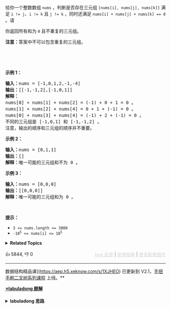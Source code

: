 <p>给你一个整数数组 <code>nums</code> ，判断是否存在三元组 <code>[nums[i], nums[j], nums[k]]</code> 满足 <code>i != j</code>、<code>i != k</code> 且 <code>j != k</code> ，同时还满足 <code>nums[i] + nums[j] + nums[k] == 0</code> 。请</p>

<p>你返回所有和为 <code>0</code> 且不重复的三元组。</p>

<p><strong>注意：</strong>答案中不可以包含重复的三元组。</p>

<p>&nbsp;</p>

<p>&nbsp;</p>

<p><strong>示例 1：</strong></p>

<pre>
<strong>输入：</strong>nums = [-1,0,1,2,-1,-4]
<strong>输出：</strong>[[-1,-1,2],[-1,0,1]]
<strong>解释：</strong>
nums[0] + nums[1] + nums[2] = (-1) + 0 + 1 = 0 。
nums[1] + nums[2] + nums[4] = 0 + 1 + (-1) = 0 。
nums[0] + nums[3] + nums[4] = (-1) + 2 + (-1) = 0 。
不同的三元组是 [-1,0,1] 和 [-1,-1,2] 。
注意，输出的顺序和三元组的顺序并不重要。
</pre>

<p><strong>示例 2：</strong></p>

<pre>
<strong>输入：</strong>nums = [0,1,1]
<strong>输出：</strong>[]
<strong>解释：</strong>唯一可能的三元组和不为 0 。
</pre>

<p><strong>示例 3：</strong></p>

<pre>
<strong>输入：</strong>nums = [0,0,0]
<strong>输出：</strong>[[0,0,0]]
<strong>解释：</strong>唯一可能的三元组和为 0 。
</pre>

<p>&nbsp;</p>

<p><strong>提示：</strong></p>

<ul> 
 <li><code>3 &lt;= nums.length &lt;= 3000</code></li> 
 <li><code>-10<sup>5</sup> &lt;= nums[i] &lt;= 10<sup>5</sup></code></li> 
</ul>

<details><summary><strong>Related Topics</strong></summary>数组 | 双指针 | 排序</details><br>

<div>👍 5844, 👎 0<span style='float: right;'><span style='color: gray;'><a href='https://github.com/labuladong/fucking-algorithm/discussions/939' target='_blank' style='color: lightgray;text-decoration: underline;'>bug 反馈</a> | <a href='https://labuladong.gitee.io/article/fname.html?fname=jb插件简介' target='_blank' style='color: lightgray;text-decoration: underline;'>使用指南</a> | <a href='https://labuladong.github.io/algo/images/others/%E5%85%A8%E5%AE%B6%E6%A1%B6.jpg' target='_blank' style='color: lightgray;text-decoration: underline;'>更多配套插件</a></span></span></div>

<div id="labuladong"><hr>

</div>





数据结构精品课](https://aep.h5.xeknow.com/s/1XJHEO) 已更新到 V2.1，[手把手刷二叉树系列课程](https://aep.xet.tech/s/3YGcq3) 上线。**



<p><strong><a href="https://labuladong.github.io/article/slug.html?slug=3sum" target="_blank">⭐️labuladong 题解</a></strong></p>
<details><summary><strong>labuladong 思路</strong></summary>

## 基本思路

PS：这道题在[《算法小抄》](https://item.jd.com/12759911.html) 的第 319 页。

nSum 系列问题的核心思路就是**排序 + 双指针**。

先给数组从小到大排序，然后双指针 `lo` 和 `hi` 分别在数组开头和结尾，这样就可以控制 `nums[lo]` 和 `nums[hi]` 这两数之和的大小：

如果你想让它俩的和大一些，就让 `lo++`，如果你想让它俩的和小一些，就让 `hi--`。

![](https://labuladong.github.io/pictures/nSum/1.jpeg)

基于两数之和可以得到一个万能函数 `nSumTarget`，扩展出 n 数之和的解法，具体分析见详细题解。

**详细题解：[一个方法团灭 nSum 问题](https://labuladong.github.io/article/fname.html?fname=nSum)**

**标签：[数组双指针](https://mp.weixin.qq.com/mp/appmsgalbum?__biz=MzAxODQxMDM0Mw==&action=getalbum&album_id=2120601117519675393)，递归**

## 解法代码

提示：🟢 标记的是我写的解法代码，🤖 标记的是 chatGPT 翻译的多语言解法代码。如有错误，可以 [点这里](https://github.com/labuladong/fucking-algorithm/issues/1113) 反馈和修正。

<div class="tab-panel"><div class="tab-nav">
<button data-tab-item="cpp" class="tab-nav-button btn active" data-tab-group="default" onclick="switchTab(this)">cpp🟢</button>

<button data-tab-item="python" class="tab-nav-button btn " data-tab-group="default" onclick="switchTab(this)">python🤖</button>

<button data-tab-item="java" class="tab-nav-button btn " data-tab-group="default" onclick="switchTab(this)">java🤖</button>

<button data-tab-item="go" class="tab-nav-button btn " data-tab-group="default" onclick="switchTab(this)">go🤖</button>

<button data-tab-item="javascript" class="tab-nav-button btn " data-tab-group="default" onclick="switchTab(this)">javascript🤖</button>
</div><div class="tab-content">
<div data-tab-item="cpp" class="tab-item active" data-tab-group="default"><div class="highlight">

```cpp
class Solution {
    public:
    vector<vector<int>> threeSum(vector<int>& nums) {
        sort(nums.begin(), nums.end());
        // n 为 3，从 nums[0] 开始计算和为 0 的三元组
        return nSumTarget(nums, 3, 0, 0);
    }

    /* 注意：调用这个函数之前一定要先给 nums 排序 */
    // n 填写想求的是几数之和，start 从哪个索引开始计算（一般填 0），target 填想凑出的目标和
    vector<vector<int>> nSumTarget(
            vector<int>& nums, int n, int start, int target) {

        int sz = nums.size();
        vector<vector<int>> res;
        // 至少是 2Sum，且数组大小不应该小于 n
        if (n < 2 || sz < n) return res;
        // 2Sum 是 base case
        if (n == 2) {
            // 双指针那一套操作
            int lo = start, hi = sz - 1;
            while (lo < hi) {
                int sum = nums[lo] + nums[hi];
                int left = nums[lo], right = nums[hi];
                if (sum < target) {
                    while (lo < hi && nums[lo] == left) lo++;
                } else if (sum > target) {
                    while (lo < hi && nums[hi] == right) hi--;
                } else {
                    res.push_back({left, right});
                    while (lo < hi && nums[lo] == left) lo++;
                    while (lo < hi && nums[hi] == right) hi--;
                }
            }
        } else {
            // n > 2 时，递归计算 (n-1)Sum 的结果
            for (int i = start; i < sz; i++) {
                vector<vector<int>>
                        sub = nSumTarget(nums, n - 1, i + 1, target - nums[i]);
                for (vector<int>& arr : sub) {
                    // (n-1)Sum 加上 nums[i] 就是 nSum
                    arr.push_back(nums[i]);
                    res.push_back(arr);
                }
                while (i < sz - 1 && nums[i] == nums[i + 1]) i++;
            }
        }
        return res;
    }
};
```

</div></div>

<div data-tab-item="python" class="tab-item " data-tab-group="default"><div class="highlight">

```python
# 注意：python 代码由 chatGPT🤖 根据我的 cpp 代码翻译，旨在帮助不同背景的读者理解算法逻辑。
# 本代码已经通过力扣的测试用例，应该可直接成功提交。

class Solution:
    def threeSum(self, nums: List[int]) -> List[List[int]]:
        nums.sort()
        # n 为 3，从 nums[0] 开始计算和为 0 的三元组
        return self.nSumTarget(nums, 3, 0, 0)

    # 注意：调用这个函数之前一定要先给 nums 排序
    # n 填写想求的是几数之和，start 从哪个索引开始计算（一般填 0），target 填想凑出的目标和
    def nSumTarget(self, nums: List[int], n: int, start: int, target: int) -> List[List[int]]:
        sz = len(nums)
        res = []
        # 至少是 2Sum，且数组大小不应该小于 n
        if n < 2 or sz < n:
            return res
        # 2Sum 是 base case
        if n == 2:
            # 双指针那一套操作
            lo, hi = start, sz - 1
            while lo < hi:
                s = nums[lo] + nums[hi]
                left, right = nums[lo], nums[hi]
                if s < target:
                    while lo < hi and nums[lo] == left:
                        lo += 1
                elif s > target:
                    while lo < hi and nums[hi] == right:
                        hi -= 1
                else:
                    res.append([left, right])
                    while lo < hi and nums[lo] == left:
                        lo += 1
                    while lo < hi and nums[hi] == right:
                        hi -= 1
        else:
            # n > 2 时，递归计算 (n-1)Sum 的结果
            for i in range(start, sz):
                sub = self.nSumTarget(nums, n - 1, i + 1, target - nums[i])
                for arr in sub:
                    # (n-1)Sum 加上 nums[i] 就是 nSum
                    arr.append(nums[i])
                    res.append(arr)
                while i < sz - 1 and nums[i] == nums[i + 1]:
                    i += 1
        return res
```

</div></div>

<div data-tab-item="java" class="tab-item " data-tab-group="default"><div class="highlight">

```java
// 注意：java 代码由 chatGPT🤖 根据我的 cpp 代码翻译，旨在帮助不同背景的读者理解算法逻辑。
// 本代码已经通过力扣的测试用例，应该可直接成功提交。

class Solution {
    public List<List<Integer>> threeSum(int[] nums) {
        Arrays.sort(nums);
        // n 为 3，从 nums[0] 开始计算和为 0 的三元组
        return nSumTarget(nums, 3, 0, 0);
    }

    /* 注意：调用这个函数之前一定要先给 nums 排序 */
    // n 填写想求的是几数之和，start 从哪个索引开始计算（一般填 0），target 填想凑出的目标和
    public List<List<Integer>> nSumTarget(
            int[] nums, int n, int start, int target) {

        int sz = nums.length;
        List<List<Integer>> res = new ArrayList<>();
        // 至少是 2Sum，且数组大小不应该小于 n
        if (n < 2 || sz < n) return res;
        // 2Sum 是 base case
        if (n == 2) {
            // 双指针那一套操作
            int lo = start, hi = sz - 1;
            while (lo < hi) {
                int sum = nums[lo] + nums[hi];
                int left = nums[lo], right = nums[hi];
                if (sum < target) {
                    while (lo < hi && nums[lo] == left) lo++;
                } else if (sum > target) {
                    while (lo < hi && nums[hi] == right) hi--;
                } else {
                    res.add(new ArrayList<>(Arrays.asList(left, right)));
                    while (lo < hi && nums[lo] == left) lo++;
                    while (lo < hi && nums[hi] == right) hi--;
                }
            }
        } else {
            // n > 2 时，递归计算 (n-1)Sum 的结果
            for (int i = start; i < sz; i++) {
                List<List<Integer>>
                        sub = nSumTarget(nums, n - 1, i + 1, target - nums[i]);
                for (List<Integer> arr : sub) {
                    // (n-1)Sum 加上 nums[i] 就是 nSum
                    arr.add(nums[i]);
                    res.add(arr);
                }
                while (i < sz - 1 && nums[i] == nums[i + 1]) i++;
            }
        }
        return res;
    }
}
```

</div></div>

<div data-tab-item="go" class="tab-item " data-tab-group="default"><div class="highlight">

```go
// 注意：go 代码由 chatGPT🤖 根据我的 cpp 代码翻译，旨在帮助不同背景的读者理解算法逻辑。
// 本代码已经通过力扣的测试用例，应该可直接成功提交。

func threeSum(nums []int) [][]int {
    sort.Ints(nums)
    // n 为 3，从 nums[0] 开始计算和为 0 的三元组
    return nSumTarget(nums, 3, 0, 0)
}

/* 注意：调用这个函数之前一定要先给 nums 排序 */
// n 填写想求的是几数之和，start 从哪个索引开始计算（一般填 0），target 填想凑出的目标和
func nSumTarget(nums []int, n int, start int, target int) [][]int {
    sz := len(nums)
    var res [][]int
    // 至少是 2Sum，且数组大小不应该小于 n
    if n < 2 || sz < n {
        return res
    }
    // 2Sum 是 base case
    if n == 2 {
        // 双指针那一套操作
        lo, hi := start, sz-1
        for lo < hi {
            sum := nums[lo] + nums[hi]
            left, right := nums[lo], nums[hi]
            if sum < target {
                for lo < hi && nums[lo] == left {
                    lo++
                }
            } else if sum > target {
                for lo < hi && nums[hi] == right {
                    hi--
                }
            } else {
                res = append(res, []int{left, right})
                for lo < hi && nums[lo] == left {
                    lo++
                }
                for lo < hi && nums[hi] == right {
                    hi--
                }
            }
        }
    } else {
        // n > 2 时，递归计算 (n-1)Sum 的结果
        for i := start; i < sz; i++ {
            sub := nSumTarget(nums, n-1, i+1, target-nums[i])
            for _, arr := range sub {
                // (n-1)Sum 加上 nums[i] 就是 nSum
                arr = append(arr, nums[i])
                res = append(res, arr)
            }
            for i < sz-1 && nums[i] == nums[i+1] {
                i++
            }
        }
    }
    return res
}
```

</div></div>

<div data-tab-item="javascript" class="tab-item " data-tab-group="default"><div class="highlight">

```javascript
// 注意：javascript 代码由 chatGPT🤖 根据我的 cpp 代码翻译，旨在帮助不同背景的读者理解算法逻辑。
// 本代码已经通过力扣的测试用例，应该可直接成功提交。

var threeSum = function(nums) {
  nums.sort((a, b) => a - b);
  // n 为 3，从 nums[0] 开始计算和为 0 的三元组
  return nSumTarget(nums, 3, 0, 0);
}

/* 注意：调用这个函数之前一定要先给 nums 排序 */
// n 填写想求的是几数之和，start 从哪个索引开始计算（一般填 0），target 填想凑出的目标和
var nSumTarget = function(nums, n, start, target) {
  var sz = nums.length;
  var res = [];
  // 至少是 2Sum，且数组大小不应该小于 n
  if (n < 2 || sz < n) return res;
  // 2Sum 是 base case
  if (n == 2) {
    // 双指针那一套操作
    var lo = start, hi = sz - 1;
    while (lo < hi) {
      var sum = nums[lo] + nums[hi];
      var left = nums[lo], right = nums[hi];
      if (sum < target) {
        while (lo < hi && nums[lo] == left) lo++;
      } else if (sum > target) {
        while (lo < hi && nums[hi] == right) hi--;
      } else {
        res.push([left, right]);
        while (lo < hi && nums[lo] == left) lo++;
        while (lo < hi && nums[hi] == right) hi--;
      }
    }
  } else {
    // n > 2 时，递归计算 (n-1)Sum 的结果
    for (var i = start; i < sz; i++) {
      var sub = nSumTarget(nums, n - 1, i + 1, target - nums[i]);
      for (var j = 0; j < sub.length; j++) {
        // (n-1)Sum 加上 nums[i] 就是 nSum
        sub[j].push(nums[i]);
        res.push(sub[j]);
      }
      while (i < sz - 1 && nums[i] == nums[i + 1]) i++;
    }
  }
  return res;
};
```

</div></div>
</div></div>

**类似题目**：
  - [1. 两数之和 🟢](/problems/two-sum)
  - [167. 两数之和 II - 输入有序数组 🟠](/problems/two-sum-ii-input-array-is-sorted)
  - [18. 四数之和 🟠](/problems/4sum)
  - [剑指 Offer II 007. 数组中和为 0 的三个数 🟠](/problems/1fGaJU)

</details>
</div>



